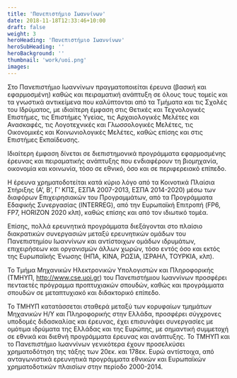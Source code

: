 ```yaml
---
title: 'Πανεπιστήμιο Ιωαννίνων'
date: 2018-11-18T12:33:46+10:00
draft: false
weight: 3
heroHeading: 'Πανεπιστήμιο Ιωαννίνων'
heroSubHeading: ''
heroBackground: ''
thumbnail: 'work/uoi.png'
images: 
---
```



Στο Πανεπιστήμιο Ιωαννίνων πραγματοποιείται έρευνα (βασική και εφαρμοσμένη) καθώς και πειραματική ανάπτυξη σε όλους τους τομείς και τα γνωστικά αντικείμενα που καλύπτονται από τα Τμήματα και τις Σχολές του Ιδρύματος, με ιδιαίτερη έμφαση στις Θετικές και Τεχνολογικές Επιστήμες, τις Επιστήμες Υγείας, τις Αρχαιολογικές Μελέτες και Ανασκαφές, τις Λογοτεχνικές και Γλωσσολογικές Μελέτες, τις Οικονομικές και Κοινωνιολογικές Μελέτες, καθώς επίσης και στις Επιστήμες Εκπαίδευσης.

Ιδιαίτερη έμφαση δίνεται σε διεπιστημονικά προγράμματα εφαρμοσμένης έρευνας και πειραματικής ανάπτυξης που ενδιαφέρουν τη βιομηχανία, οικονομία και κοινωνία, τόσο σε εθνικό, όσο και σε περιφερειακό επίπεδο.

Η έρευνα χρηματοδοτείται κατά κύριο λόγο από τα Κοινοτικά Πλαίσια Στήριξης (Α’, Β’, Γ’ ΚΠΣ, ΕΣΠΑ 2007-2013, ΕΣΠΑ 2014-2020) μέσω των διαφόρων Επιχειρησιακών του Προγραμμάτων, από τα Προγράμματα Εδαφικής Συνεργασίας (INTERREG), από την Ευρωπαϊκή Επιτροπή (FP6, FP7, ΗORIZON 2020 κλπ), καθώς επίσης και από τον ιδιωτικό τομέα.

Επίσης, πολλά ερευνητικά προγράμματα διεξάγονται στο πλαίσιο διακρατικών συνεργασιών μεταξύ ερευνητικών ομάδων του Πανεπιστημίου Ιωαννίνων και αντίστοιχων ομάδων ιδρυμάτων, επιχειρήσεων και οργανισμών άλλων χωρών, τόσο εντός όσο και εκτός της Ευρωπαϊκής Ένωσης (ΗΠΑ, ΚΙΝΑ, ΡΩΣΙΑ, ΙΣΡΑΗΛ, ΤΟΥΡΚΙΑ, κλπ).

Το Τμήμα Μηχανικών Ηλεκτρονικών Υπολογιστών και Πληροφορικής (ΤΜΗΥΠ, http://www.cse.uoi.gr) του Πανεπιστήμιου Ιωαννίνων προσφέρει πενταετές πρόγραμμα προπτυχιακών σπουδών, καθώς και προγράμματα σπουδών σε μεταπτυχιακό και διδακτορικό επίπεδο.

Το ΤΜΗΥΠ κατατάσσεται σταθερά μεταξύ των κορυφαίων τμημάτων Μηχανικών Η/Υ και Πληροφορικής στην Ελλάδα, προσφέρει σύγχρονες υποδομές διδασκαλίας και έρευνας, έχει επισυνάψει συνεργασίες με ομότιμα ιδρύματα της Ελλάδας και της Ευρώπης, με σημαντική συμμετοχή σε εθνικά και διεθνή προγράμματα έρευνας και ανάπτυξης. Το ΤΜΗΥΠ και το Πανεπιστήμιο Ιωαννίνων γενικότερα έχουν προσελκύσει χρηματοδότηση της τάξης των 20εκ. και 178εκ. Ευρώ αντίστοιχα, από ανταγωνιστικά ερευνητικά προγράμματα εθνικών και Ευρωπαϊκών χρηματοδοτικών πλαισίων στην περίοδο 2000-2014.
